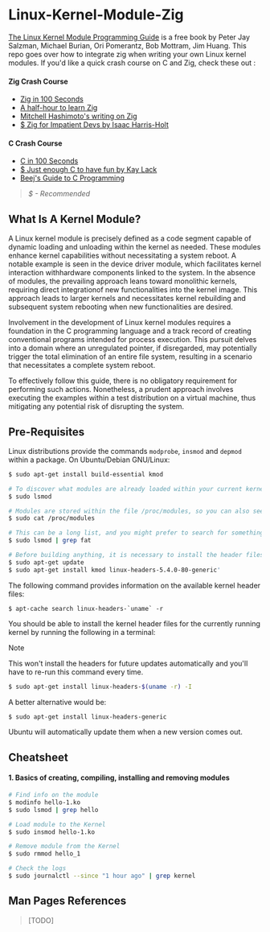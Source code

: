 # Linux-Kernel-Module-Zig
[The Linux Kernel Module Programming Guide](https://sysprog21.github.io/lkmpg/) is a free book by Peter Jay Salzman, Michael Burian, Ori Pomerantz, Bob Mottram, Jim Huang. This repo goes over how to integrate zig when writing your own Linux kernel modules. If you'd like a quick crash course on C and Zig, check these out :

#### Zig Crash Course
- [Zig in 100 Seconds](https://www.youtube.com/watch?v=kxT8-C1vmd4)
- [A half-hour to learn Zig](https://gist.github.com/ityonemo/769532c2017ed9143f3571e5ac104e50)
- [Mitchell Hashimoto's writing on Zig](https://mitchellh.com/zig)
- [$ Zig for Impatient Devs by Isaac Harris-Holt](https://www.youtube.com/watch?v=5I4ZkmMS4-0)

#### C Crash Course
- [C in 100 Seconds](https://www.youtube.com/watch?v=U3aXWizDbQ4)
- [$ Just enough C to have fun by Kay Lack](https://www.0de5.net/stimuli/a-reintroduction-to-programming/essentials/just-enough-c-to-have-fun)
- [Beej's Guide to C Programming](https://beej.us/guide/bgc/)

> *$ - Recommended*

## What Is A Kernel Module?
A Linux kernel module is precisely defined as a code segment capable of dynamic loading and unloading within the kernel as needed. These modules enhance kernel capabilities without necessitating a system reboot. A notable example is seen in the device driver module, which facilitates kernel interaction withhardware components linked to the system. In the absence of modules, the prevailing approach leans toward monolithic kernels, requiring direct integrationof new functionalities into the kernel image. This approach leads to larger kernels and necessitates kernel rebuilding and subsequent system rebooting when new functionalities are desired.

Involvement in the development of Linux kernel modules requires a foundation in the C programming language and a track record of creating conventional programs intended for process execution. This pursuit delves into a domain where an unregulated pointer, if disregarded, may potentially trigger the total elimination of an entire file system, resulting in a scenario that necessitates a complete system reboot.

To effectively follow this guide, there is no obligatory requirement for performing such actions. Nonetheless, a prudent approach involves executing the examples within a test distribution on a virtual machine, thus mitigating any potential risk of disrupting the system. 

## Pre-Requisites
Linux distributions provide the commands `modprobe`, `insmod` and `depmod` within a package. On Ubuntu/Debian GNU/Linux: 
```bash
$ sudo apt-get install build-essential kmod
```

```bash
# To discover what modules are already loaded within your current kernel use the command lsmod:
$ sudo lsmod

# Modules are stored within the file /proc/modules, so you can also see them with: 
$ sudo cat /proc/modules

# This can be a long list, and you might prefer to search for something particular. To search for the fat module: 
$ sudo lsmod | grep fat

# Before building anything, it is necessary to install the header files for the kernel.
$ sudo apt-get update
$ sudo apt-get install kmod linux-headers-5.4.0-80-generic'
```
The following command provides information on the available kernel header files:

```shell
$ apt-cache search linux-headers-`uname` -r
```

You should be able to install the kernel header files for the currently running kernel by running the following in a terminal:
> [!NOTE]
This won't install the headers for future updates automatically and you'll have to re-run this command every time.

```bash
$ sudo apt-get install linux-headers-$(uname -r) -I
```

A better alternative would be:

```bash
$ sudo apt-get install linux-headers-generic
```

Ubuntu will automatically update them when a new version comes out.

## Cheatsheet

#### 1. Basics of creating, compiling, installing and removing modules

```bash
# Find info on the module
$ modinfo hello-1.ko
$ sudo lsmod | grep hello

# Load module to the Kernel
$ sudo insmod hello-1.ko

# Remove module from the Kernel
$ sudo rmmod hello_1

# Check the logs
$ sudo journalctl --since "1 hour ago" | grep kernel
```

## Man Pages References
> [TODO]
